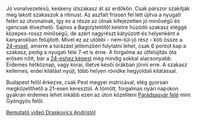 Jó vonalvezetésű, keskeny útszakasz át az erdőkön. Csak párszor szakítják meg lakott szakaszok a ritmust. Az aszfalt frissen fel lett újítva a nyugati felén az útvonalnak, így ez a része az útnak kifejezetten jó minőségű és igencsak élvezhető. Sajnos a Bagolytetőtől keletre húzódó szakasz eléggé közepes-rossz minőségű, de azért nagyrészt kátyúzott és helyenként a kanyarokban felújított. Mivel ez az utóbbi - nem-túl-jó rész - köti össze a [24-essel](#24Paradsasvar), amerre a túrázást jellemzően folytatni lehet, csak 6 pontot kap a szakasz, pedig a nyugati fele 7-et is érne. A forgalma az útfelújítás óta erősen nőtt, bár a [24-eshez képest](#24Paradsasvar) még mindig sokkal alacsonyabb. Érdemes hétköznap, vagy korai, illetve késői órákban jönni erre. A szakasz kellemes, erdei kilátást nyújt, több helyen rövidke hegyoldali kilátással.

Budapest felől érkezve, csak Pest megyei matricával, elég gyorsan megközelíthető a 21-esen keresztül. A tömött, forgalmas nyári napokon gyakran érdemes lehet inkább ezen az úton közelíteni [Parádsasvár felé](#24Paradsasvar) mint Gyöngyös felől.

[Bemutató videó Draskovics Andristól](https://youtu.be/EZHj94m7IBw?t=446)
